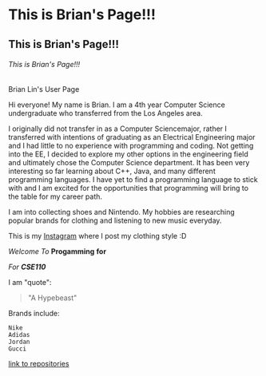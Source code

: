 # This is Brian's Page!!!
## This is Brian's Page!!!
###### This is Brian's Page!!!

Brian Lin's User Page


Hi everyone!
My name is Brian. I am a 4th year Computer Science undergraduate who transferred from the Los Angeles area.

I originally did not transfer in as a Computer Sciencemajor, rather I transferred with intentions of graduating as an Electrical Engineering major and I had little to no experience with programming and coding. Not getting into the EE, I decided to explore my other options in the engineering field and ultimately chose the Computer Science department. It has been very interesting so far learning about C++, Java, and many different programming languages. I have yet to find a programming language to stick with and I am excited for the opportunities that programming will bring to the table for my career path.

I am into collecting shoes and Nintendo. My hobbies are researching popular brands for clothing and listening to new music everyday. 

This is my [Instagram](https://www.instagram.com/lin_ister/) where I post my clothing style :D


*Welcome*
_To_
**Progamming**
__for__

_For **CSE110**_

I am "quote": 

> "A Hypebeast"

Brands include:
```
Nike
Adidas
Jordan
Gucci
```

[link to repositories](https://github.com/lin-ister/lin-ister.github.io.git)
